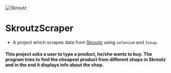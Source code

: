 ![Skroutz](https://techingreek.com/wp-content/uploads/2018/04/skroutz_logo_223125409-1.jpg)

# SkroutzScraper
* A project which scrapes data from [Skroutz](www.skroutz.gr) using `selenium` and `Jsoup`.
#### This project asks a user to type a product, he/she wants to buy. The program tries to find the cheapest product from different shops in Skroutz and in the end it displays info about the shop.
